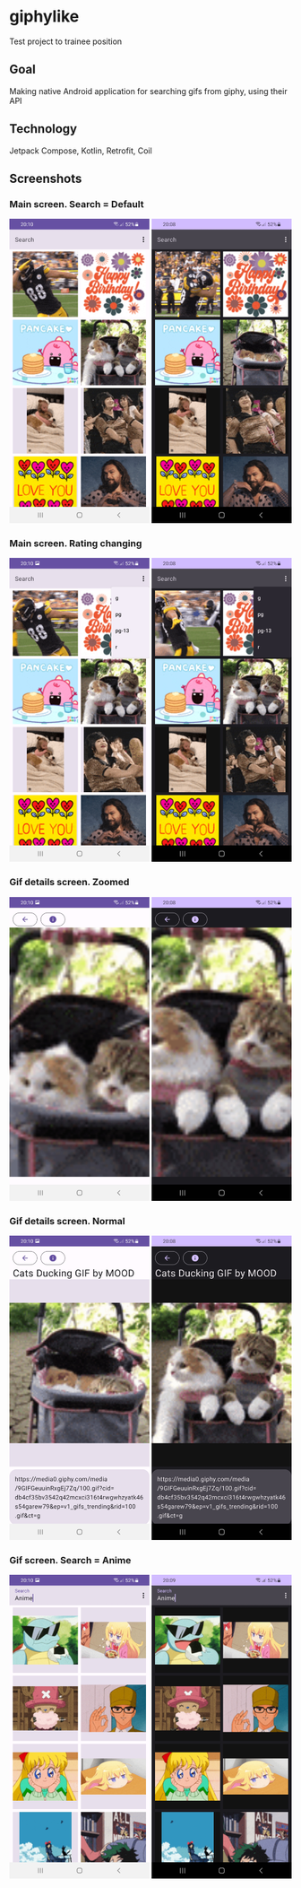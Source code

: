# giphylike
Test project to trainee position

## Goal
Making native Android application for searching gifs from giphy, using their API

## Technology
Jetpack Compose, Kotlin, Retrofit, Coil

## Screenshots

### Main screen. Search = Default

<img src="screenshots/image_1_light.jpg" alt="drawing" width="250"/>
<img src="screenshots/image_1_dark.jpg" alt="drawing" width="250"/>

### Main screen. Rating changing
<img src="screenshots/image_2_light.jpg" alt="drawing" width="250"/>
<img src="screenshots/image_2_dark.jpg" alt="drawing" width="250"/>

### Gif details screen. Zoomed
<img src="screenshots/image_3_light.jpg" alt="drawing" width="250"/>
<img src="screenshots/image_3_dark.jpg" alt="drawing" width="250"/>

### Gif details screen. Normal
<img src="screenshots/image_4_light.jpg" alt="drawing" width="250"/>
<img src="screenshots/image_4_dark.jpg" alt="drawing" width="250"/>

### Gif screen. Search = Anime
<img src="screenshots/image_5_light.jpg" alt="drawing" width="250"/>
<img src="screenshots/image_5_dark.jpg" alt="drawing" width="250"/>

